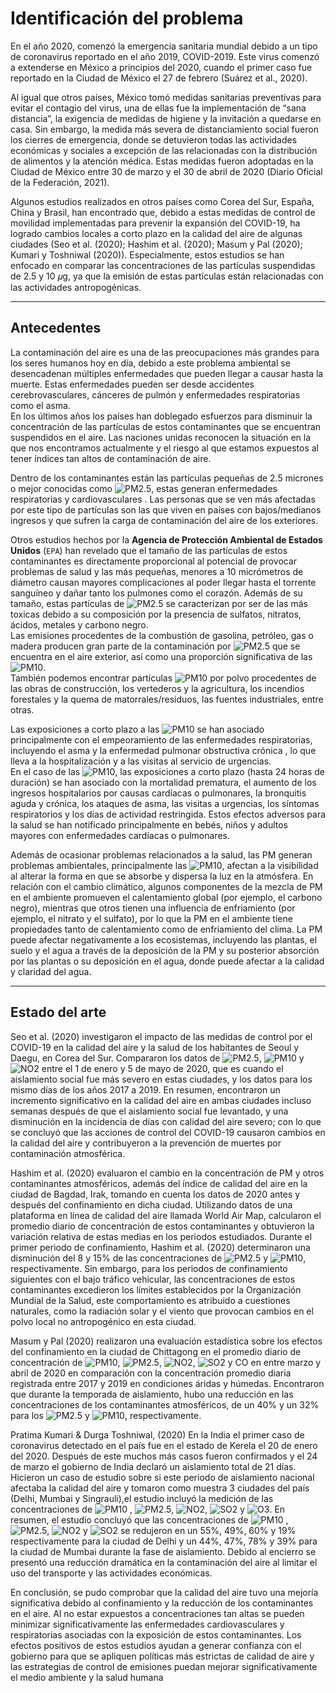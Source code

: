 # Identificación del problema

En el año 2020, comenzó la emergencia sanitaria mundial debido a un tipo de coronavirus reportado en el año 2019, COVID-2019. Este virus comenzó a extenderse en México a principios del 2020, cuando el primer caso fue reportado en la Ciudad de México el 27 de febrero (Suárez et al., 2020).  

Al igual que otros países, México tomó medidas sanitarias preventivas para evitar el contagio del virus, una de ellas fue la implementación de “sana distancia”, la exigencia de medidas de higiene y la invitación a quedarse en casa. Sin embargo, la medida más severa de distanciamiento social fueron los cierres de emergencia, donde se detuvieron todas las actividades económicas y sociales a excepción de las relacionadas con la distribución de alimentos y la atención médica. Estas medidas fueron adoptadas en la Ciudad de México entre 30  de marzo y el 30 de abril de 2020 (Diario Oficial de la Federación, 2021).  

Algunos estudios realizados en otros países como Corea del Sur, España, China y Brasil, han encontrado que, debido a estas medidas de control de movilidad implementadas para prevenir la expansión del COVID-19, ha logrado cambios locales a corto plazo en la calidad del aire de algunas ciudades (Seo et al. (2020); Hashim et al. (2020); Masum y Pal (2020); Kumari y Toshniwal (2020)). Especialmente, estos estudios se han enfocado en comparar las concentraciones de las partículas suspendidas de 2.5 y 10 𝜇g, ya que la emisión de estas partículas están relacionadas con las actividades antropogénicas.

***
## Antecedentes
La contaminación del aire es una de las preocupaciones más grandes para los seres humanos hoy en día, debido a este problema ambiental se desencadenan múltiples enfermedades que pueden llegar a causar hasta la muerte. Estas enfermedades pueden ser desde accidentes cerebrovasculares, cánceres de pulmón y enfermedades respiratorias como el asma.  
En los últimos años los países han doblegado esfuerzos para disminuir la concentración de las partículas de estos contaminantes que se encuentran suspendidos en el aire. Las naciones unidas reconocen la situación en la que nos encontramos actualmente y el riesgo al que estamos expuestos al tener índices tan altos de contaminación de aire.

Dentro de los contaminantes están las partículas pequeñas de 2.5 micrones o mejor conocidas como ![PM2.5], estas generan enfermedades respiratorias y cardiovasculares . Las personas que se ven más afectadas por este tipo de partículas son las que viven en países con bajos/medianos ingresos y que sufren la carga de contaminación del aire de los exteriores.  

Otros estudios hechos por la **Agencia de Protección Ambiental de Estados Unidos** (`EPA`) han revelado que el tamaño de las partículas de estos contaminantes es directamente proporcional al potencial de provocar problemas de salud y las más pequeñas, menores a 10 micrómetros de diámetro causan mayores complicaciones al poder llegar hasta el torrente sanguíneo y dañar tanto los pulmones como el corazón. Además de su tamaño, estas partículas de ![PM2.5] se caracterizan por ser de las más toxicas debido a su composición por la presencia de sulfatos, nitratos, ácidos, metales y carbono negro.  
Las emisiones procedentes de la combustión de gasolina, petróleo, gas o madera producen gran parte de la contaminación por ![PM2.5] que se encuentra en el aire exterior, así como una proporción significativa de las ![PM10].  
También podemos encontrar partículas ![PM10] por polvo procedentes de las obras de construcción, los vertederos y la agricultura, los incendios forestales y la quema de matorrales/residuos, las fuentes industriales, entre otras.  

Las exposiciones a corto plazo a las ![PM10] se han asociado principalmente con el empeoramiento de las enfermedades respiratorias, incluyendo el asma y la enfermedad pulmonar obstructiva crónica , lo que lleva a la hospitalización y a las visitas al servicio de urgencias.  
En el caso de las ![PM10], las exposiciones a corto plazo (hasta 24 horas de duración) se han asociado con la mortalidad prematura, el aumento de los ingresos hospitalarios por causas cardíacas o pulmonares, la bronquitis aguda y crónica, los ataques de asma, las visitas a urgencias, los síntomas respiratorios y los días de actividad restringida. Estos efectos adversos para la salud se han notificado principalmente en bebés, niños y adultos mayores con enfermedades cardíacas o pulmonares.  

Además de ocasionar problemas relacionados a la salud, las PM generan problemas ambientales, principalmente las ![PM10], afectan a la visibilidad al alterar la forma en que se absorbe y dispersa la luz en la atmósfera. En relación con el cambio climático, algunos componentes de la mezcla de PM en el ambiente promueven el calentamiento global (por ejemplo, el carbono negro), mientras que otros tienen una influencia de enfriamiento (por ejemplo, el nitrato y el sulfato), por lo que la PM en el ambiente tiene propiedades tanto de calentamiento como de enfriamiento del clima. La PM puede afectar negativamente a los ecosistemas, incluyendo las plantas, el suelo y el agua a través de la deposición de la PM y su posterior absorción por las plantas o su deposición en el agua, donde puede afectar a la calidad y claridad del agua.  

***
## Estado del arte
Seo et al. (2020) investigaron el impacto de las medidas de control por el COVID-19 en la calidad del aire y la salud de los habitantes de Seoul y Daegu, en Corea del Sur. Compararon los datos de ![PM2.5], ![PM10] y ![NO2] entre el 1 de enero y 5 de mayo de 2020, que es cuando el aislamiento social fue más severo en estas ciudades, y los datos para los mismo días de los años 2017 a 2019. En resumen, encontraron un incremento significativo en la calidad del aire en ambas ciudades incluso semanas después de que el aislamiento social fue levantado, y una disminución en la incidencia de días con calidad del aire severo; con lo que se concluyó que las acciones de control del COVID-19 causaron cambios en la calidad del aire y contribuyeron a la prevención de muertes por contaminación atmosférica. 

Hashim et al. (2020) evaluaron el cambio en la concentración de PM y otros contaminantes atmosféricos, además del índice de calidad del aire en la ciudad de Bagdad, Irak, tomando en cuenta los datos de 2020 antes y después del confinamiento en dicha ciudad. Utilizando datos de una plataforma en línea de calidad del aire llamada World Air Map, calcularon el promedio diario de concentración de estos contaminantes y obtuvieron la variación relativa de estas medias en los periodos estudiados. Durante el primer periodo de confinamiento, Hashim et al. (2020) determinaron una disminución del 8 y 15% de las concentraciones de ![PM2.5] y ![PM10], respectivamente. Sin embargo, para los periodos de confinamiento siguientes con el bajo tráfico vehicular, las concentraciones de estos contaminantes excedieron los límites establecidos por la Organización Mundial de la Salud, este comportamiento es atribuido a cuestiones naturales, como la radiación solar y el viento que provocan cambios en el polvo local no antropogénico en esta ciudad.

Masum y Pal (2020) realizaron una evaluación estadística sobre los efectos del confinamiento en la ciudad de Chittagong en el promedio diario de concentración de ![PM10], ![PM2.5], ![NO2], ![SO2] y CO en entre marzo y abril de 2020 en comparación con la concentración promedio diaria registrada entre 2017 y 2019 en condiciones áridas y húmedas. Encontraron que durante la temporada de aislamiento, hubo una reducción en las concentraciones de los contaminantes atmosféricos, de un 40% y un 32% para los ![PM2.5] y ![PM10], respectivamente. 

Pratima Kumari & Durga Toshniwal, (2020) En la India el primer caso de coronavirus detectado en el país fue en el estado de Kerela el 20 de enero del 2020. Después de este muchos más casos fueron confirmados y el 24 de marzo el gobierno de India declaró un aislamiento total de 21 días. Hicieron un caso de estudio sobre si este periodo de aislamiento nacional afectaba la calidad del aire y tomaron como muestra 3 ciudades del país (Delhi, Mumbai y Singrauli),el estudio incluyó la medición de las concentraciones de ![PM10] , ![PM2.5], ![NO2], ![SO2] y  ![O3].
En resumen, el estudio concluyó que las concentraciones de ![PM10] , ![PM2.5], ![NO2] y ![SO2] se redujeron en un 55%, 49%, 60% y 19% respectivamente para la ciudad de Delhi y un 44%, 47%, 78% y 39% para la ciudad de Mumbai durante la fase de aislamiento. Debido al encierro se presentó una reducción dramática en la contaminación del aire al limitar el uso del transporte y las actividades económicas.  

En conclusión, se pudo comprobar que la calidad del aire tuvo una mejoría significativa debido al confinamiento y la reducción de los contaminantes en el aire. Al no estar expuestos a concentraciones tan altas se pueden minimizar significativamente las enfermedades cardiovasculares y respiratorias asociadas con la exposición de estos contaminantes. Los efectos positivos de estos estudios ayudan a generar confianza con el gobierno para que se apliquen políticas más estrictas de calidad de aire y las estrategias de control de emisiones puedan mejorar significativamente el medio ambiente y la salud humana

[PM10]: https://latex.codecogs.com/gif.latex?\bg_white&space;PM_{10}
[PM2.5]: https://latex.codecogs.com/gif.latex?\bg_white&space;PM_{2.5}
[NO2]: https://latex.codecogs.com/gif.latex?\bg_white&space;NO_{2}
[SO2]: https://latex.codecogs.com/gif.latex?\bg_white&space;SO_{2}
[O3]: https://latex.codecogs.com/gif.latex?\bg_white&space;O_{3}